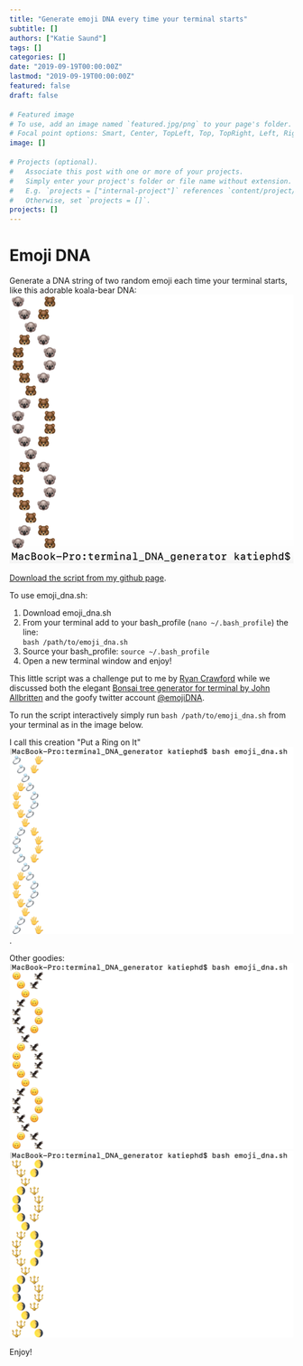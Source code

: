 ```yaml
---
title: "Generate emoji DNA every time your terminal starts"
subtitle: []
authors: ["Katie Saund"]
tags: []
categories: []
date: "2019-09-19T00:00:00Z"
lastmod: "2019-09-19T00:00:00Z"
featured: false
draft: false

# Featured image
# To use, add an image named `featured.jpg/png` to your page's folder.
# Focal point options: Smart, Center, TopLeft, Top, TopRight, Left, Right, BottomLeft, Bottom, BottomRight
image: []

# Projects (optional).
#   Associate this post with one or more of your projects.
#   Simply enter your project's folder or file name without extension.
#   E.g. `projects = ["internal-project"]` references `content/project/deep-learning/index.md`.
#   Otherwise, set `projects = []`.
projects: []
---
```


# Emoji DNA  
Generate a DNA string of two random emoji each time your terminal starts, like this adorable koala-bear DNA:  
![](img/koala_bear_bear.png)  
  
[Download the script from my github page](https://github.com/katiesaund/emoji_DNA).   
  
To use emoji_dna.sh:  
1) Download emoji_dna.sh  
2) From your terminal add to your bash_profile (`nano ~/.bash_profile`) the line:   
`bash /path/to/emoji_dna.sh`  
3) Source your bash_profile:
`source ~/.bash_profile`  
4) Open a new terminal window and enjoy!   
  
This little script was a challenge put to me by [Ryan Crawford](https://twitter.com/RDCrawford26) while we discussed both the elegant [Bonsai tree generator for terminal by John Allbritten](https://gitlab.com/jallbrit/bonsai.sh/tree/master) and the goofy twitter account [@emojiDNA](https://twitter.com/emojiDNA). 
  
To run the script interactively simply run `bash /path/to/emoji_dna.sh` from your terminal as in the image below.   
  
I call this creation "Put a Ring on It" ![](img/put_a_ring_on_it.png).  
  
Other goodies:  
![](img/eagle_face.png)   
![](img/trident_moon.png)  

Enjoy!
